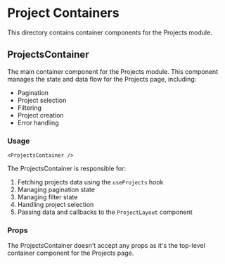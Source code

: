 # Project Containers

This directory contains container components for the Projects module.

## ProjectsContainer

The main container component for the Projects module. This component manages the state and data flow for the Projects page, including:

- Pagination
- Project selection
- Filtering
- Project creation
- Error handling

### Usage

```tsx
<ProjectsContainer />
```

The ProjectsContainer is responsible for:

1. Fetching projects data using the `useProjects` hook
2. Managing pagination state
3. Managing filter state
4. Handling project selection
5. Passing data and callbacks to the `ProjectLayout` component

### Props

The ProjectsContainer doesn't accept any props as it's the top-level container component for the Projects page.
